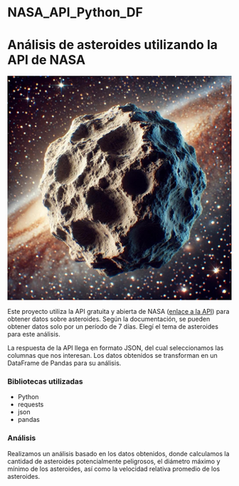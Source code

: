 # NASA_API_Python_DF
# Análisis de asteroides utilizando la API de NASA

![](https://github.com/elena210910/NASA_API_Python_DF/blob/main/asteroid_image.jpg)

Este proyecto utiliza la API gratuita y abierta de NASA ([enlace a la API](https://api.nasa.gov/)) para obtener datos sobre asteroides.
Según la documentación, se pueden obtener datos solo por un período de 7 días. Elegí el tema de asteroides para este análisis.

La respuesta de la API llega en formato JSON, del cual seleccionamos las columnas que nos interesan. 
Los datos obtenidos se transforman en un DataFrame de Pandas para su  análisis.

### Bibliotecas utilizadas

- Python
- requests
- json
- pandas

### Análisis

Realizamos un análisis basado en los datos obtenidos, donde calculamos la cantidad de asteroides potencialmente peligrosos, 
el diámetro máximo y mínimo de los asteroides, así como la velocidad relativa promedio de los asteroides.
